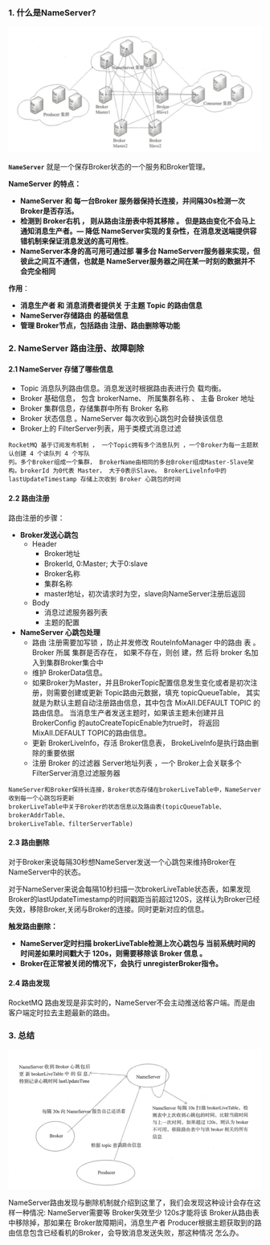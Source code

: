### 1. 什么是NameServer?

![图解](https://github.com/mxsm/document/blob/master/image/MQ/RocketMQ/RocketMQ%E7%89%A9%E7%90%86%E9%83%A8%E7%BD%B2%E5%9B%BE.jpg?raw=true)

**`NameServer`** 就是一个保存Broker状态的一个服务和Broker管理。

**NameServer 的特点：**

- **NameServer 和 每一台Broker 服务器保持长连接，并间隔30s检测一次Broker是否存活。**
- **检测到 Broker右机 ， 则从路由注册表中将其移除 。 但是路由变化不会马上通知消息生产者。— 降低 NameServer实现的复杂性，在消息发送端提供容错机制来保证消息发送的高可用性**。
- **NameServer本身的高可用可通过部 署多台 NameServerr服务器来实现，但彼此之间互不通信，也就是 NameServer服务器之间在某一时刻的数据并不会完全相同**

**作用**：

- **消息生产者 和 消息消费者提供关 于主题 Topic 的路由信息**
- **NameServer存储路由 的基础信息**
- **管理 Broker节点，包括路由 注册、路由删除等功能** 

### 2. NameServer 路由注册、故障剔除

#### 2.1 NameServer 存储了哪些信息

-  Topic 消息队列路由信息。消息发送时根据路由表进行负 载均衡。
-  Broker 基础信息， 包含 brokerName、 所属集群名称 、 主备 Broker 地址
- Broker 集群信息，存储集群中所有 Broker 名称
- Broker 状态信息 。NameServer 每次收到心跳包时会替换该信息 
- Broker上的 FilterServer列表，用于类模式消息过滤

```
RocketMQ 基于订阅发布机制 ， 一个Topic拥有多个消息队列 ，一个Broker为每一主题默认创建 4 个读队列 4 个写队
列。多个Broker组成一个集群， BrokerName由相同的多台Broker组成Master-Slave架构。brokerId 为0代表 Master， 大于0表示Slave。 BrokerLivelnfo中的lastUpdateTimestamp 存储上次收到 Broker 心跳包的时间

```

#### 2.2 路由注册

路由注册的步骤：

- **Broker发送心跳包**
  - Header
    - Broker地址
    - BrokerId, 0:Master; 大于0:slave
    - Broker名称
    - 集群名称
    - master地址，初次请求时为空，slave向NameServer注册后返回
  - Body
    - 消息过滤服务器列表
    - 主题的配置
- **NameServer 心跳包处理**
  - 路由 注册需要加写锁 ，防止并发修改 RoutelnfoManager 中的路由 表 。Broker 所属 集群是否存在， 如果不存在，则创 建，然 后将 broker 名加入到集群Broker集合中
  - 维护 BrokerData信息。
  - 如果Broker为Master，并且BrokerTopic配置信息发生变化或者是初次注册，则需要创建或更新 Topic路由元数据，填充 topicQueueTable， 其实就是为默认主题自动注册路由信息，其中包含 MixAII.DEFAULT TOPIC 的路由信息。 当消息生产者发送主题时，如果该主题未创建并且BrokerConfig 的autoCreateTopicEnable为true时， 将返回MixAII.DEFAULT TOPIC的路由信息。
  - 更新 BrokerLivelnfo，存活 Broker信息表， BrokeLivelnfo是执行路由删除的重要依据 
  - 注册 Broker 的过滤器 Server地址列表 ，一个 Broker上会关联多个 FilterServer消息过滤服务器

```
NameServer和Broker保持长连接，Broker状态存储在brokerLiveTable中，NameServer收到每一个心跳包将更新
brokerLiveTable中关于Broker的状态信息以及路由表(topicQueueTable、brokerAddrTable、
brokerLiveTable、filterServerTable)
```

#### 2.3 路由删除

对于Broker来说每隔30秒想NameServer发送一个心跳包来维持Broker在NameServer中的状态。

对于NameServer来说会每隔10秒扫描一次brokerLiveTable状态表，如果发现Broker的lastUpdateTimestamp的时间戳距当前超过120S，这样认为Broker已经失效，移除Broker,关闭与Broker的连接。同时更新对应的信息。

**触发路由删除：**

- **NameServer定时扫描 brokerLiveTable检测上次心跳包与 当前系统时间的时间差如果时间戳大于 120s，则需要移除该 Broker 信息 。**
- **Broker在正常被关闭的情况下，会执行 unregisterBroker指令。**

#### 2.4 路由发现

RocketMQ 路由发现是非实时的，NameServer不会主动推送给客户端。而是由客户端定时拉去主题最新的路由。

### 3. 总结

![图解](https://github.com/mxsm/document/blob/master/image/MQ/RocketMQ/NameServer%E8%B7%AF%E7%94%B1%E6%B3%A8%E5%86%8C%E5%88%A0%E9%99%A4%E5%8F%91%E7%8E%B0%E6%9C%BA%E5%88%B6.jpg?raw=true)

NameServer路由发现与删除机制就介绍到这里了，我们会发现这种设计会存在这样一种情况: NameServer需要等 Broker失效至少 120s才能将该 Broker从路由表中移除掉，那如果在 Broker故障期间，消息生产者 Producer根据主题获取到的路由信息包含已经看机的Broker，会导致消息发送失败，那这种情况 怎么办。